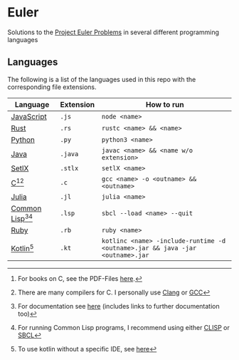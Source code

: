 # Euler

Solutions to the [Project Euler Problems](https://projecteuler.net/archives) in several different programming languages

## Languages

The following is a list of the languages used in this repo with the corresponding file extensions.

| Language                                                                      | Extension | How to run                                                                    |
| ----------------------------------------------------------------------------- | --------- | ----------------------------------------------------------------------------- |
| [JavaScript](https://nodejs.org/en/)                                          | `.js`     | `node <name>`                                                                 |
| [Rust](https://www.rust-lang.org/)                                            | `.rs`     | `rustc <name> && <name>`                                                      |
| [Python](https://www.python.org/)                                             | `.py`     | `python3 <name>`                                                              |
| [Java](https://www.oracle.com/java/technologies/downloads/)                   | `.java`   | `javac <name> && <name w/o extension>`                                        |
| [SetlX](https://randoom.org/Software/SetlX/)                                  | `.stlx`   | `setlX <name>`                                                                |
| [C](<https://en.wikipedia.org/wiki/C_(programming_language)>)[^cbooks][^ccom] | `.c`      | `gcc <name> -o <outname> && <outname>`                                        |
| [Julia](https://julialang.org/)                                               | `.jl`     | `julia <name>`                                                                |
| [Common Lisp](https://lisp-lang.org/)[^cldoc][^clcom]                         | `.lsp`    | `sbcl --load <name> --quit`                                                   |
| [Ruby](https://www.ruby-lang.org/en/)                                         | `.rb`     | `ruby <name>`                                                                 |
| [Kotlin](https://kotlinlang.org/)[^kotlincom]                                 | `.kt`     | `kotlinc <name> -include-runtime -d <outname>.jar && java -jar <outname>.jar` |

[^cbooks]: For books on C, see the PDF-Files [here](https://github.com/ArtInLines/PDF-Files/tree/master/CS/Programming/Languages/C).
[^ccom]: There are many compilers for C. I personally use [Clang](https://clang.llvm.org/) or [GCC](https://gcc.gnu.org/)
[^cldoc]: For documentation see [here](https://lispcookbook.github.io/cl-cookbook/) (includes links to further documentation too)
[^clcom]: For running Common Lisp programs, I recommend using either [CLISP](https://sourceforge.net/projects/clisp/) or [SBCL](https://www.sbcl.org/)
[^kotlincom]: To use kotlin without a specific IDE, see [here](https://kotlinlang.org/docs/command-line.html)
